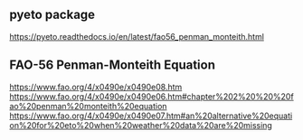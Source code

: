 ## pyeto package <br />
https://pyeto.readthedocs.io/en/latest/fao56_penman_monteith.html<br />
## FAO-56 Penman-Monteith Equation<br />
https://www.fao.org/4/x0490e/x0490e08.htm<br />
https://www.fao.org/4/x0490e/x0490e06.htm#chapter%202%20%20%20fao%20penman%20monteith%20equation<br />
https://www.fao.org/4/x0490e/x0490e07.htm#an%20alternative%20equation%20for%20eto%20when%20weather%20data%20are%20missing

